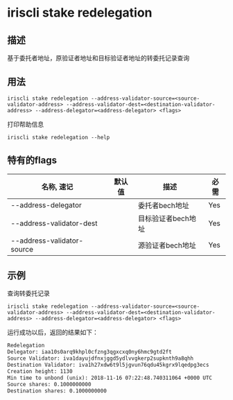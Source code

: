 # iriscli stake redelegation

## 描述

基于委托者地址，原验证者地址和目标验证者地址的转委托记录查询 

## 用法

```
iriscli stake redelegation --address-validator-source=<source-validator-address> --address-validator-dest=<destination-validator-address> --address-delegator=<address-delegator> <flags>
```

打印帮助信息
```
iriscli stake redelegation --help
```

## 特有的flags

| 名称, 速记                  | 默认值                      | 描述                                                                | 必需     |
| -------------------------- | -------------------------- | ------------------------------------------------------------------- | -------- | 
| --address-delegator        |                            | 委托者bech地址                                              | Yes      |
| --address-validator-dest   |                            | 目标验证者bech地址                                          | Yes      |
| --address-validator-source |                            | 源验证者bech地址                                            | Yes      |

## 示例

查询转委托记录
```
iriscli stake redelegation --address-validator-source=<source-validator-address> --address-validator-dest=<destination-validator-address> --address-delegator=<address-delegator> <flags>
```

运行成功以后，返回的结果如下：
```txt
Redelegation
Delegator: iaa10s0arq9khpl0cfzng3qgxcxq0ny6hmc9gtd2ft
Source Validator: iva1dayujdfnxjggd5ydlvvgkerp2supknth9a8qhh
Destination Validator: iva1h27xdw6t9l5jgvun76qdu45kgrx9lqedpg3ecs
Creation height: 1130
Min time to unbond (unix): 2018-11-16 07:22:48.740311064 +0000 UTC
Source shares: 0.1000000000
Destination shares: 0.1000000000
```
